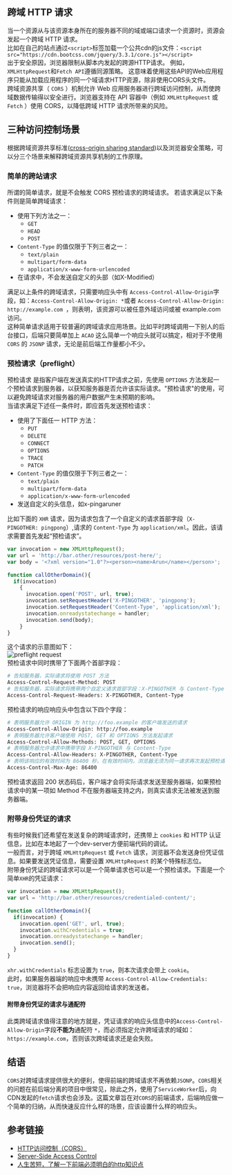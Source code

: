 ## 跨域 HTTP 请求

当一个资源从与该资源本身所在的服务器不同的域或端口请求一个资源时，资源会发起一个跨域 HTTP 请求。  
比如在自己的站点通过`<script>`标签加载一个公共cdn的js文件：`<script src="https://cdn.bootcss.com/jquery/3.3.1/core.js"></script>`  
出于安全原因，浏览器限制从脚本内发起的跨源HTTP请求。 例如，`XMLHttpRequest`和`Fetch API`遵循同源策略。 这意味着使用这些API的Web应用程序只能从加载应用程序的同一个域请求HTTP资源，除非使用CORS头文件。  
跨域资源共享（ `CORS` ）机制允许 Web 应用服务器进行跨域访问控制，从而使跨域数据传输得以安全进行。浏览器支持在 API 容器中（例如 `XMLHttpRequest` 或 `Fetch` ）使用 CORS，以降低跨域 HTTP 请求所带来的风险。

## 三种访问控制场景
根据跨域资源共享标准([cross-origin sharing standard](http://www.w3.org/TR/cors/))以及浏览器安全策略，可以分三个场景来解释跨域资源共享机制的工作原理。

### 简单的跨站请求
所谓的简单请求，就是不会触发 CORS 预检请求的跨域请求。
若请求满足以下条件则是简单跨域请求：
- 使用下列方法之一：
  - `GET`
  - `HEAD`
  - `POST`
- `Content-Type` 的值仅限于下列三者之一：
  -  `text/plain`
  -  `multipart/form-data`
  -  `application/x-www-form-urlencoded`
- 在请求中，不会发送自定义的头部（如X-Modified）

满足以上条件的跨域请求，只需要响应头中有 `Access-Control-Allow-Origin`字段，如：`Access-Control-Allow-Origin: *`或者 `Access-Control-Allow-Origin: http://example.com `，则表明，该资源可以被任意外域访问或被 example.com 访问。  
这种简单请求适用于较普遍的跨域请求应用场景。比如平时跨域调用一下别人的后台接口，后端只要简单加上 `ACAO` 这么简单一个响应头就可以搞定，相对于不使用 `CORS` 的 `JSONP` 请求，无论是前后端工作量都小不少。

### 预检请求（preflight）
预检请求 是指客户端在发送真实的HTTP请求之前，先使用 `OPTIONS` 方法发起一个预检请求到服务器，以获知服务器是否允许该实际请求。"预检请求"的使用，可以避免跨域请求对服务器的用户数据产生未预期的影响。  
当请求满足下述任一条件时，即应首先发送预检请求：
- 使用了下面任一 HTTP 方法：
  - `PUT`
  - `DELETE`
  - `CONNECT`
  - `OPTIONS`
  - `TRACE`
  - `PATCH`
- `Content-Type` 的值仅限于下列三者之一：
  -  `text/plain`
  -  `multipart/form-data`
  -  `application/x-www-form-urlencoded`
- 发送自定义的头信息，如x-pingaruner

比如下面的 `XHR` 请求，因为请求包含了一个自定义的请求首部字段（`X-PINGOTHER: pingpong`）,请求的 `Content-Type` 为 `application/xml`。因此，该请求需要首先发起“预检请求”。
```js
var invocation = new XMLHttpRequest();
var url = 'http://bar.other/resources/post-here/';
var body = '<?xml version="1.0"?><person><name>Arun</name></person>';
    
function callOtherDomain(){
  if(invocation)
    {
      invocation.open('POST', url, true);
      invocation.setRequestHeader('X-PINGOTHER', 'pingpong');
      invocation.setRequestHeader('Content-Type', 'application/xml');
      invocation.onreadystatechange = handler;
      invocation.send(body); 
    }
}
```
这个请求的示意图如下：  
![preflight request](https://fedt-blog.b0.upaiyun.com/uploads/1531151334000.png)  
预检请求中同时携带了下面两个首部字段：
```bash
# 告知服务器，实际请求将使用 POST 方法
Access-Control-Request-Method: POST 
# 告知服务器，实际请求将携带两个自定义请求首部字段：X-PINGOTHER 与 Content-Type
Access-Control-Request-Headers: X-PINGOTHER, Content-Type
```
预检请求的响应响应头中包含以下四个字段：  
```bash
# 表明服务器允许 ORIGIN 为 http://foo.example 的客户端发送的请求
Access-Control-Allow-Origin: http://foo.example
# 表明服务器允许客户端使用 POST, GET 和 OPTIONS 方法发起请求
Access-Control-Allow-Methods: POST, GET, OPTIONS
# 表明服务器允许请求中携带字段 X-PINGOTHER 与 Content-Type
Access-Control-Allow-Headers: X-PINGOTHER, Content-Type
# 表明该响应的有效时间为 86400 秒，在有效时间内，浏览器无须为同一请求再次发起预检请求
Access-Control-Max-Age: 86400
```
预检请求返回 200 状态码后，客户端才会将实际请求发送至服务器端，如果预检请求中的某一项如 Method 不在服务器端支持之内，则真实请求无法被发送到服务器端。

### 附带身份凭证的请求
有些时候我们还希望在发送复杂的跨域请求时，还携带上 `cookies` 和 HTTP 认证信息，比如在本地起了一个dev-server方便前端代码的调试。  
一般而言，对于跨域 `XMLHttpRequest` 或 `Fetch` 请求，浏览器不会发送身份凭证信息。如果要发送凭证信息，需要设置 `XMLHttpRequest` 的某个特殊标志位。  
附带身份凭证的跨域请求可以是一个简单请求也可以是一个预检请求。下面是一个简单`XHR`的凭证请求：  
```js
var invocation = new XMLHttpRequest();
var url = 'http://bar.other/resources/credentialed-content/';
    
function callOtherDomain(){
  if(invocation) {
    invocation.open('GET', url, true);
    invocation.withCredentials = true;
    invocation.onreadystatechange = handler;
    invocation.send(); 
  }
}
```
`xhr.withCredentials` 标志设置为 `true`，则本次请求会带上 `cookie`。  
此时，如果服务器端的响应中未携带 `Access-Control-Allow-Credentials: true`，浏览器将不会把响应内容返回给请求的发送者。  
#### 附带身份凭证的请求与通配符
此类跨域请求值得注意的地方就是，凭证请求的响应头信息中的`Access-Control-Allow-Origin`字段**不能为**通配符 `*`，而必须指定允许跨域请求的域如：`https://example.com`，否则该次跨域请求还是会失败。

## 结语
`CORS`对跨域请求提供很大的便利，使得前端的跨域请求不再依赖`JSONP`。`CORS`相关的问题在前后端分离的项目中很常见，除此之外，使用了`ServiceWorker`后，向CDN发起的`fetch`请求也会涉及。这篇文章旨在对`CORS`的前端请求，后端响应做一个简单的归纳，从而快速反应什么样的场景，应该设置什么样的响应头。

## 参考链接
- [HTTP访问控制（CORS）](https://developer.mozilla.org/zh-CN/docs/Web/HTTP/Access_control_CORS)
- [Server-Side Access Control](https://developer.mozilla.org/zh-CN/docs/Web/HTTP/Server-Side_Access_Control)
- [人生苦短，了解一下前端必须明白的http知识点](https://juejin.im/post/5b34e6ba51882574d20bbdd4)